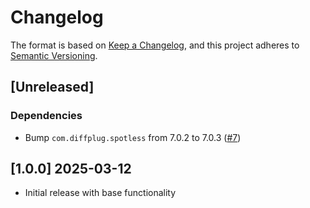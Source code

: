 # Changelog

The format is based on [Keep a Changelog](https://keepachangelog.com/en/1.0.0/),
and this project adheres to [Semantic Versioning](https://semver.org/spec/v2.0.0.html).

## [Unreleased]

### Dependencies

- Bump `com.diffplug.spotless` from 7.0.2 to 7.0.3 ([#7](https://github.com/ebsnet/CSRGenerator/pull/7))

## [1.0.0] 2025-03-12

- Initial release with base functionality

